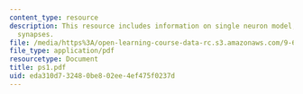 ```yaml
---
content_type: resource
description: This resource includes information on single neuron model,and  modeling
  synapses.
file: /media/https%3A/open-learning-course-data-rc.s3.amazonaws.com/9-641j-introduction-to-neural-networks-spring-2005/eda310d732480be802ee4ef475f0237d_ps1.pdf
file_type: application/pdf
resourcetype: Document
title: ps1.pdf
uid: eda310d7-3248-0be8-02ee-4ef475f0237d
---
```

